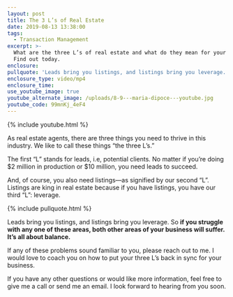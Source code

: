 ```yaml
---
layout: post
title: The 3 L’s of Real Estate
date: 2019-08-13 13:38:00
tags:
  - Transaction Management
excerpt: >-
  What are the three L’s of real estate and what do they mean for your success?
  Find out today.
enclosure:
pullquote: 'Leads bring you listings, and listings bring you leverage.'
enclosure_type: video/mp4
enclosure_time:
use_youtube_image: true
youtube_alternate_image: /uploads/8-9---maria-dipoce---youtube.jpg
youtube_code: 99mnKj_4eF4
---
```


{% include youtube.html %}

As real estate agents, there are three things you need to thrive in this industry. We like to call these things “the three L’s.”

The first “L” stands for leads, i.e, potential clients. No matter if you’re doing $2 million in production or $10 million, you need leads to succeed.&nbsp;

And, of course, you also need listings—as signified by our second “L”. Listings are king in real estate because if you have listings, you have our third “L”: leverage.&nbsp;

{% include pullquote.html %}

Leads bring you listings, and listings bring you leverage. So **if you struggle with any one of these areas, both other areas of your business will suffer. It’s all about balance.&nbsp;**

If any of these problems sound familiar to you, please reach out to me. I would love to coach you on how to put your three L’s back in sync for your business.

If you have any other questions or would like more information, feel free to give me a call or send me an email. I look forward to hearing from you soon.
